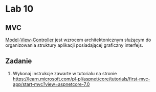 # Lab 10
## MVC
[Model-View-Controller](https://pl.wikipedia.org/wiki/Model-View-Controller) jest wzrocem architektonicznym służącym do organizowania struktury aplikacji posiadającej graficzny interfejs.

## Zadanie
1. Wykonaj instrukcje zawarte w tutorialu na stronie https://learn.microsoft.com/pl-pl/aspnet/core/tutorials/first-mvc-app/start-mvc?view=aspnetcore-7.0
